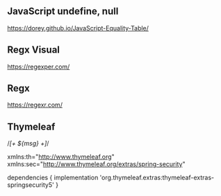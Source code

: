 ## JavaScript undefine, null
https://dorey.github.io/JavaScript-Equality-Table/

## Regx Visual
https://regexper.com/

## Regx
https://regexr.com/

## Thymeleaf
/*[+ ${msg} +]*/

xmlns:th="http://www.thymeleaf.org" 
xmlns:sec="http://www.thymeleaf.org/extras/spring-security"
                                       
dependencies {
  implementation 'org.thymeleaf.extras:thymeleaf-extras-springsecurity5'
}
